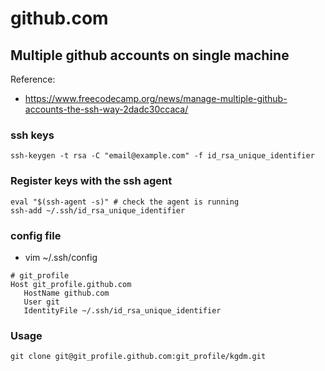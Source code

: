 # github.com

## Multiple github accounts on single machine
Reference:  
* https://www.freecodecamp.org/news/manage-multiple-github-accounts-the-ssh-way-2dadc30ccaca/

### ssh keys
```
ssh-keygen -t rsa -C "email@example.com" -f id_rsa_unique_identifier
```

### Register keys with the ssh agent
```
eval "$(ssh-agent -s)" # check the agent is running
ssh-add ~/.ssh/id_rsa_unique_identifier
```

### config file
* vim ~/.ssh/config
```
# git_profile
Host git_profile.github.com
   HostName github.com
   User git
   IdentityFile ~/.ssh/id_rsa_unique_identifier
```

### Usage
```
git clone git@git_profile.github.com:git_profile/kgdm.git
```

